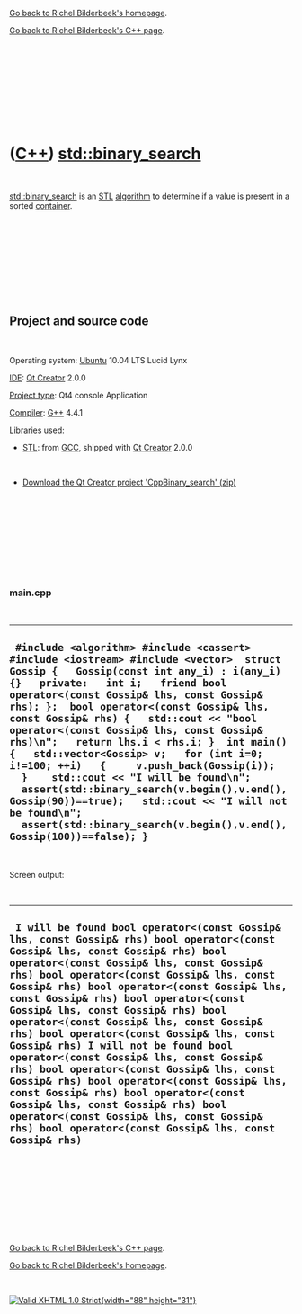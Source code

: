 [Go back to Richel Bilderbeek's homepage](index.htm).

[Go back to Richel Bilderbeek's C++ page](Cpp.htm).

 

 

 

 

 

([C++](Cpp.htm)) [std::binary\_search](CppBinary_search.htm)
============================================================

 

[std::binary\_search](CppBinary_search.htm) is an [STL](CppStl.htm)
[algorithm](CppAlgorithm.htm) to determine if a value is present in a
sorted [container](CppContainer.htm).

 

 

 

 

 

Project and source code
-----------------------

 

Operating system: [Ubuntu](http://www.ubuntu.com) 10.04 LTS Lucid Lynx

[IDE](CppIde.htm): [Qt Creator](CppQt.htm) 2.0.0

[Project type](CppQtProjectType.htm): Qt4 console Application

[Compiler](CppCompiler.htm): [G++](CppGpp.htm) 4.4.1

[Libraries](CppLibrary.htm) used:

-   [STL](CppStl.htm): from [GCC](CppGcc.htm), shipped with [Qt
    Creator](CppQt.htm) 2.0.0

 

-   [Download the Qt Creator project
    'CppBinary\_search' (zip)](CppBinary_search.zip)

 

 

 

 

 

### main.cpp

 

  -------------------------------------------------------------------------------------------------------------------------------------------------------------------------------------------------------------------------------------------------------------------------------------------------------------------------------------------------------------------------------------------------------------------------------------------------------------------------------------------------------------------------------------------------------------------------------------------------------------------------------------------------------------------------------------------------------------------------
  ` #include <algorithm> #include <cassert> #include <iostream> #include <vector>  struct Gossip {   Gossip(const int any_i) : i(any_i) {}   private:   int i;   friend bool operator<(const Gossip& lhs, const Gossip& rhs); };  bool operator<(const Gossip& lhs, const Gossip& rhs) {   std::cout << "bool operator<(const Gossip& lhs, const Gossip& rhs)\n";   return lhs.i < rhs.i; }  int main() {   std::vector<Gossip> v;   for (int i=0; i!=100; ++i)   {     v.push_back(Gossip(i));   }    std::cout << "I will be found\n";   assert(std::binary_search(v.begin(),v.end(),Gossip(90))==true);   std::cout << "I will not be found\n";   assert(std::binary_search(v.begin(),v.end(),Gossip(100))==false); }`
  -------------------------------------------------------------------------------------------------------------------------------------------------------------------------------------------------------------------------------------------------------------------------------------------------------------------------------------------------------------------------------------------------------------------------------------------------------------------------------------------------------------------------------------------------------------------------------------------------------------------------------------------------------------------------------------------------------------------------

 

Screen output:

 

  --------------------------------------------------------------------------------------------------------------------------------------------------------------------------------------------------------------------------------------------------------------------------------------------------------------------------------------------------------------------------------------------------------------------------------------------------------------------------------------------------------------------------------------------------------------------------------------------------------------------------------------------------------------------------------------------------------------------------------------------------------------------------------------------------------------
  ` I will be found bool operator<(const Gossip& lhs, const Gossip& rhs) bool operator<(const Gossip& lhs, const Gossip& rhs) bool operator<(const Gossip& lhs, const Gossip& rhs) bool operator<(const Gossip& lhs, const Gossip& rhs) bool operator<(const Gossip& lhs, const Gossip& rhs) bool operator<(const Gossip& lhs, const Gossip& rhs) bool operator<(const Gossip& lhs, const Gossip& rhs) bool operator<(const Gossip& lhs, const Gossip& rhs) I will not be found bool operator<(const Gossip& lhs, const Gossip& rhs) bool operator<(const Gossip& lhs, const Gossip& rhs) bool operator<(const Gossip& lhs, const Gossip& rhs) bool operator<(const Gossip& lhs, const Gossip& rhs) bool operator<(const Gossip& lhs, const Gossip& rhs) bool operator<(const Gossip& lhs, const Gossip& rhs)`
  --------------------------------------------------------------------------------------------------------------------------------------------------------------------------------------------------------------------------------------------------------------------------------------------------------------------------------------------------------------------------------------------------------------------------------------------------------------------------------------------------------------------------------------------------------------------------------------------------------------------------------------------------------------------------------------------------------------------------------------------------------------------------------------------------------------

 

 

 

 

 

[Go back to Richel Bilderbeek's C++ page](Cpp.htm).

[Go back to Richel Bilderbeek's homepage](index.htm).

 

[![Valid XHTML 1.0 Strict](valid-xhtml10.png){width="88"
height="31"}](http://validator.w3.org/check?uri=referer)
